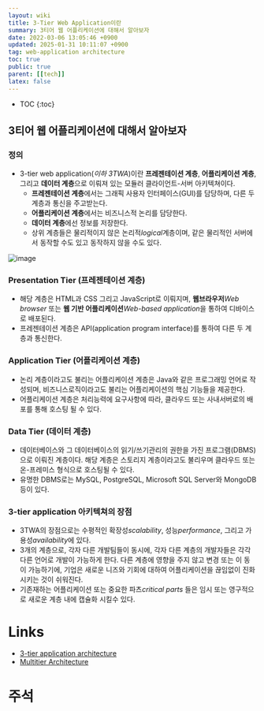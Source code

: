 ```yaml
---
layout: wiki
title: 3-Tier Web Application이란
summary: 3티어 웹 어플리케이션에 대해서 알아보자
date: 2022-03-06 13:05:46 +0900
updated: 2025-01-31 10:11:07 +0900
tag: web-application architecture
toc: true
public: true
parent: [[tech]]
latex: false
---
```

* TOC
{:toc}

## 3티어 웹 어플리케이션에 대해서 알아보자
### 정의
* 3-tier web application(*이하 3TWA*)이란 **프레젠테이션 계층**, **어플리케이션 계층**, 그리고 **데이터 계층**으로 이뤄져 있는 모듈러 클라이언트-서버 아키텍쳐이다.
	* **프레젠테이션 계층**에서는 그래픽 사용자 인터페이스(GUI)를 담당하며, 다른 두 계층과 통신을 주고받는다.
	* **어플리케이션 계층**에서는 비즈니스적 논리를 담당한다.
	* **데이터 계층**에선 정보를 저장한다.
	* 상위 계층들은 물리적이지 않은 논리적*logical*계층이며, 같은 물리적인 서버에서 동작할 수도 있고 동작하지 않을 수도 있다.

![image](https://user-images.githubusercontent.com/24582045/156908954-4e1cf03f-0848-4943-9250-26035ef7a243.png)

### Presentation Tier (프레젠테이션 계층)
* 해당 계층은 HTML과 CSS 그리고 JavaScript로 이뤄지며, **웹브라우저***Web browser* 또는 **웹 기반 어플리케이션***Web-based application*을 통하여 디바이스로 배포된다.
* 프레젠테이션 계층은 API(application program interface)를 통하여 다른 두 계층과 통신한다.

### Application Tier (어플리케이션 계층)
* 논리 계층이라고도 불리는 어플리케이션 계층은 Java와 같은 프로그래밍 언어로 작성되며, 비즈니스로직이라고도 불리는 어플리케이션의 핵심 기능들을 제공한다.
* 어플리케이션 계층은 처리능력에 요구사항에 따라, 클라우드 또는 사내서버로의 배포를 통해 호스팅 될 수 있다.

### Data Tier (데이터 계층)
* 데이터베이스와 그 데이터베이스의 읽기/쓰기관리의 권한을 가진 프로그램(DBMS)으로 이뤄진 계층이다. 해당 계층은 스토리지 계층이라고도 불리우며 클라우드 또는 온-프레미스 형식으로 호스팅될 수 있다.
* 유명한 DBMS로는 MySQL, PostgreSQL, Microsoft SQL Server와 MongoDB 등이 있다.

### 3-tier application 아키텍쳐의 장점
* 3TWA의 장점으로는 수평적인 확장성*scalability*, 성능*performance*, 그리고 가용성*availability*에 있다. 
* 3개의 계층으로, 각자 다른 개발팀들이 동시에, 각자 다른 계층의 개발자들은 각각 다른 언어로 개발이 가능하게 한다. 다른 계층에 영향을 주지 않고 변경 또는 이 동이 가능하기에, 기업은 새로운 니즈와 기회에 대하여 어플리케이션을 끊임없이 진화시키는 것이 쉬워진다.
* 기존재하는 어플리케이션 또는 중요한 파츠*critical parts* 들은 임시 또는 영구적으로 새로운 계층 내에 캡슐화 시킬수 있다.

# Links
* [3-tier application architecture](https://searchsoftwarequality.techtarget.com/definition/3-tier-application)
* [Multitier Architecture](https://en.wikipedia.org/wiki/Multitier_architecture)

# 주석
